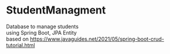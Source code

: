 # StudentManagment
Database to manage students </br>
using Spring Boot, JPA Entity </br>
based on https://www.javaguides.net/2021/05/spring-boot-crud-tutorial.html
